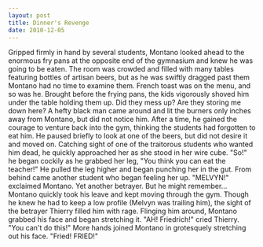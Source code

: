 ```yaml
---
layout: post
title: Dinner's Revenge
date: 2010-12-05
---
```

Gripped firmly in hand by several students, Montano looked ahead to the
      enormous fry pans at the opposite end of the gymnasium and knew he was going to be eaten. The
      room was crowded and filled with many tables featuring bottles of artisan beers, but as he was
      swiftly dragged past them Montano had no time to examine them. French toast was on the menu,
      and so was he.    Brought before the frying pans, the kids vigorously
      shoved him under the table holding them up.   Did they
      mess up? Are they storing me down here?   A hefty black man came around and lit the
      burners only inches away from Montano, but did not notice him.    After a
      time, he gained the courage to venture back into the gym, thinking the students had forgotten
      to eat him. He paused briefly to look at one of the beers, but did not desire it and moved on.
      Catching sight of one of the traitorous students who wanted him dead, he quickly approached
      her as she stood in her wire cube.    "So!" he began cockily as he grabbed
      her leg, "You think you can eat the teacher!" He pulled the leg higher and began punching her
      in the gut. From behind came another student who began feeling her up. "MELVYN!" exclaimed
      Montano. Yet another betrayer.   But he might
      remember...   Montano quickly took his leave and kept moving through the gym.    Though he knew he had to keep a low profile (Melvyn was trailing him), the
      sight of the betrayer Thierry filled him with rage. Flinging him around, Montano grabbed his
      face and began stretching it.    "AH! Friedrich!" cried Thierry. "You
      can't do this!" More hands joined Montano in grotesquely stretching out his face. "Fried!
      FRIED!"